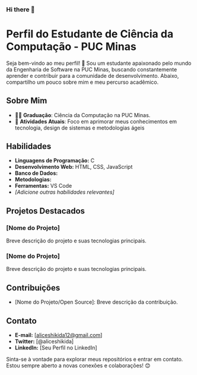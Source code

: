 ### Hi there 👋

<!--
**aliceshikida/aliceshikida** is a ✨ _special_ ✨ repository because its `README.md` (this file) appears on your GitHub profile.
-->
# Perfil do Estudante de Ciência da Computação - PUC Minas

Seja bem-vindo ao meu perfil! 👋 Sou um estudante apaixonado pelo mundo da Engenharia de Software na PUC Minas, buscando constantemente aprender e contribuir para a comunidade de desenvolvimento. Abaixo, compartilho um pouco sobre mim e meu percurso acadêmico.

## Sobre Mim

- 👨‍🎓 **Graduação**: Ciência da Computação na PUC Minas.
- 🌱 **Atividades Atuais**: Foco em aprimorar meus conhecimentos em tecnologia, design de sistemas e metodologias ágeis

## Habilidades

- **Linguagens de Programação:** C
- **Desenvolvimento Web:** HTML, CSS, JavaScript
- **Banco de Dados:** 
- **Metodologias:** 
- **Ferramentas:** VS Code
- *[Adicione outras habilidades relevantes]*

## Projetos Destacados

### [Nome do Projeto]

Breve descrição do projeto e suas tecnologias principais.

### [Nome do Projeto]

Breve descrição do projeto e suas tecnologias principais.

## Contribuições

- [Nome do Projeto/Open Source]: Breve descrição da contribuição.

## Contato

- **E-mail:** [aliceshikida12@gmail.com]
- **Twitter:** [@aliceshikida]
- **LinkedIn:** [Seu Perfil no LinkedIn]

Sinta-se à vontade para explorar meus repositórios e entrar em contato. Estou sempre aberto a novas conexões e colaborações! 😊
